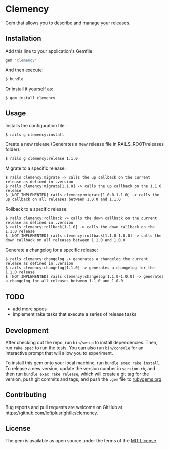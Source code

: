# Clemency

Gem that allows you to describe and manage your releases.

## Installation

Add this line to your application's Gemfile:

```ruby
gem 'clemency'
```

And then execute:

    $ bundle

Or install it yourself as:

    $ gem install clemency

## Usage

Installs the configuration file:

    $ rails g clemency:install

Create a new release (Generates a new release file in RAILS_ROOT/releases folder):

    $ rails g clemency:release 1.1.0

Migrate to a specific release:

    $ rails clemency:migrate -> calls the up callback on the current release as defined in .version
    $ rails clemency:migrate[1.1.0] -> calls the up callback on the 1.1.0 release
    $ [NOT IMPLEMENTED] rails clemency:migrate[1.0.0-1.1.0] -> calls the up callback on all releases between 1.0.0 and 1.1.0

Rollback to a specific release:

    $ rails clemency:rollback -> calls the down callback on the current release as defined in .version
    $ rails clemency:rollback[1.1.0] -> calls the down callback on the 1.1.0 release
    $ [NOT IMPLEMENTED] rails clemency:rollback[1.1.0-1.0.0] -> calls the down callback on all releases between 1.1.0 and 1.0.0

Generate a changelog for a specific release:

    $ rails clemency:changelog -> generates a changelog the current release as defined in .version
    $ rails clemency:changelog[1.1.0] -> generates a changelog for the 1.1.0 release
    $ [NOT IMPLEMENTED] rails clemency:changelog[1.1.0-1.0.0] -> generates a changelog for all releases between 1.1.0 and 1.0.0

## TODO

- add more specs
- implement rake tasks that execute a series of release tasks

## Development

After checking out the repo, run `bin/setup` to install dependencies. Then, run `rake spec` to run the tests. You can also run `bin/console` for an interactive prompt that will allow you to experiment.

To install this gem onto your local machine, run `bundle exec rake install`. To release a new version, update the version number in `version.rb`, and then run `bundle exec rake release`, which will create a git tag for the version, push git commits and tags, and push the `.gem` file to [rubygems.org](https://rubygems.org).

## Contributing

Bug reports and pull requests are welcome on GitHub at https://github.com/leftplusrightllc/clemency.

## License

The gem is available as open source under the terms of the [MIT License](https://opensource.org/licenses/MIT).
